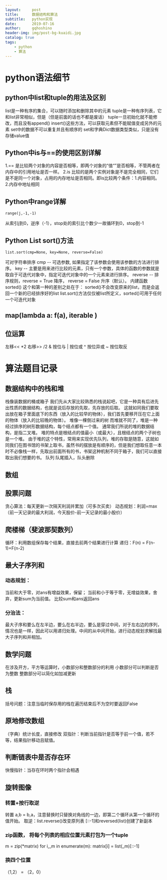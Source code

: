 ```yaml
---
layout:     post
title:      数据结构和算法
subtitle:   python实现
date:       2019-07-16
author:     gqhoshino
header-img: img/post-bg-kuaidi.jpg
catalog: true
tags:
    - python
    - 算法
---
```

# python语法细节
## python中list和tuple的用法及区别

list是一种有序的集合，可以随时添加和删除其中的元素
tuple是一种有序列表，它和list非常相似，但是（但是前面的话也不都是废话）
tuple一旦初始化就不能修改，而且没有append() insert()这些方法，可以获取元素但不能赋值变成另外的元素
set中的数据不可以重复并且有顺序的
set和字典Dict数据类型类似，只是没有存储value值

## Python中is与==的使用区别详解

1.== 是比较两个对象的内容是否相等，即两个对象的“值“”是否相等，不管两者在内存中的引用地址是否一样。
2.is 比较的是两个实例对象是不是完全相同，它们是不是同一个对象，占用的内存地址是否相同。即is比较两个条件：1.内容相同。2.内存中地址相同

## Python中range详解

	range(j,-1,-1)
从索引j到0，逆序（-1），stop处的索引比个数少一故循环到0，stop到-1
	
## Python List sort()方法

	list.sort(cmp=None, key=None, reverse=False)
可对字符串排序
cmp -- 可选参数, 如果指定了该参数会使用该参数的方法进行排序。
key -- 主要是用来进行比较的元素，只有一个参数，具体的函数的参数就是取自于可迭代对象中，指定可迭代对象中的一个元素来进行排序。
reverse -- 排序规则，reverse = True 降序， reverse = False 升序（默认）。
内建函数sorted()
这个和第一种的差别之处在于：
sorted()不会改变原来的list，而是会返回一个新的已经排序好的list
list.sort()方法仅仅被list所定义，sorted()可用于任何一个可迭代对象

## map(lambda a:  f(a), iterable )

## 位运算

左移<< *2
右移>> /2
& 按位与
| 按位或
^ 按位异或
~ 按位取反

# 算法题目记录
## 数据结构中的栈和堆
栈像装数据的桶或箱子
我们先从大家比较熟悉的栈说起吧，它是一种具有后进先出性质的数据结构，也就是说后存放的先取，先存放的后取。
这就如同我们要取出放在箱子里面底下的东西（放入的比较早的物体），我们首先要移开压在它上面的物体（放入的比较晚的物体）。
堆像一棵倒过来的树
而堆就不同了，堆是一种经过排序的树形数据结构，每个结点都有一个值。
通常我们所说的堆的数据结构，是指二叉堆。
堆的特点是根结点的值最小（或最大），且根结点的两个子树也是一个堆。
由于堆的这个特性，常用来实现优先队列，堆的存取是随意，这就如同我们在图书馆的书架上取书，虽然书的摆放是有顺序的，但是我们想取任意一本时不必像栈一样，先取出前面所有的书，书架这种机制不同于箱子，我们可以直接取出我们想要的书。
队列
队尾插入，队头删除

## 数组


## 股票问题
贪心算法：每天更新一次隔天利润并累加（可多次买卖）
动态规划：利润=max（前一天记录的最大利润，今天股价-前一天记录的最小股价）

## 爬楼梯（斐波那契数列）
循环：利用数组保存每个结果，直接去前两个结果进行计算
递归：F(n) = F(n-1)+F(n-2)

## 最大子序列和
### 动态规划：
当前和大于零，对ans有增益效果，保留；
当前和小于等于零，无增益效果，舍弃，更新sum为当前值。
比较sum和ans返回ans
### 分治法：
最大子序和要么在左半边，要么在右半边，要么是穿过中间，对于左右边的序列，情况也是一样，因此可以用递归处理。中间的从中间开始，进行动态规划求解找最大子序列和并相加。

## 数学问题
在涉及开方，平方等运算时，小数部分和整数部分的利用
小数部分可以判断是否为整数
整数部分可以简化如加减更新

## 栈
括号问题：注意当临时保存用的栈在遍历结束后不为空时要返回False

## 原地修改数组
（字典）统计长度，直接修改
双指针：判断当前指针是否等于前一个值，若不等，结果指针移动且赋值。

## 判断链表中是否存在环
快慢指针：当存在环时两个指针会相遇

## 旋转图像
### 转置+按行取逆 
转置 a,b = b,a，注意替换时只替换对角线的一边，即第二个循环从第一个循环的值开始。 取逆：list.reverse()改变原列表   [::-1]和reversed(list)创建了新副本
### zip函数， 将每个列表的相应位置元素打包为一个tuple 
 m = zip(*matrix)
 for i,_m in enumerate(m):
         matrix[i] = list(_m)[::-1]
### 换四个位置
（1,2） =  （2，0）

